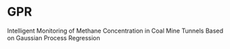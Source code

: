 # GPR
Intelligent Monitoring of Methane Concentration in Coal Mine Tunnels Based on Gaussian Process Regression
